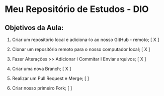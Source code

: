 # Meu Repositório de Estudos - DIO
## Objetivos da Aula:
1. Criar um repositório local e adiciona-lo ao nosso GitHub - remoto; [ X ]

2. Clonar um repositório remoto para o nosso computador local; [ X ]

3. Fazer Alterações >> Adicionar I Commitar I Enviar arquivos; [ X ]

4. Criar uma nova Branch; [ X ]

5. Realizar um Pull Request e Merge; [ ]

7. Criar nosso primeiro Fork; [ ]